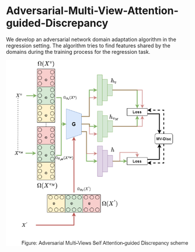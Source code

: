 # Adversarial-Multi-View-Attention-guided-Discrepancy
We develop an adversarial network domain adaptation algorithm in the regression setting. The algorithm tries to find features shared by the domains during the training process for the regression task. 


![](./images/AMVSAD.png)
